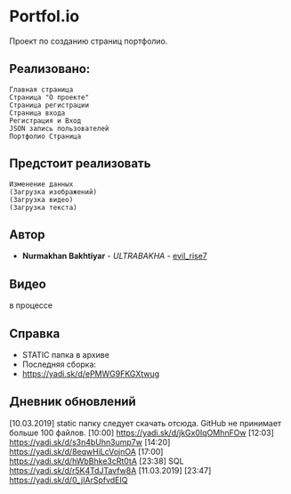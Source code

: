 # Portfol.io
Проект по созданию страниц портфолио.
## Реализовано:
```
Главная страница
Страница "О проекте"
Страница регистрации
Страница входа
Регистрация и Вход
JSON запись пользователей
Портфолио Страница
```
## Предстоит реализовать
```
Изменение данных
(Загрузка изображений)
(Загрузка видео)
(Загрузка текста)
```
## Автор
* **Nurmakhan Bakhtiyar** - *ULTRABAKHA* - [evil_rise7](https://github.com/evilrise7)
## Видео
в процессе
## Справка
* STATIC папка в архиве
* Последняя сборка:
* https://yadi.sk/d/ePMWG9FKGXtwug
## Дневник обновлений
[10.03.2019]
static папку следует скачать отсюда. GitHub не принимает больше 100 файлов.
[10:00]
https://yadi.sk/d/jkGx0IqOMhnFOw
[12:03]
https://yadi.sk/d/s3n4bUhn3ump7w
[14:20]
https://yadi.sk/d/8eqwHiLcVojnOA
[17:00]
https://yadi.sk/d/hWbBhke3cRt0tA
[23:38] SQL
https://yadi.sk/d/r5K4TdJTavfw8A
[11.03.2019]
[23:47]
https://yadi.sk/d/0_jIArSpfvdEIQ

